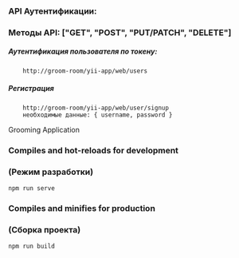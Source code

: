 ### API Аутентификации:
### Методы API: ["GET", "POST", "PUT/PATCH", "DELETE"]

##### Аутентификация пользователя по токену:
```
    http://groom-room/yii-app/web/users
```

##### Регистрация 
```
    http://groom-room/yii-app/web/user/signup
    необходимые данные: { username, password }
```


Grooming Application

### Compiles and hot-reloads for development
### (Режим разработки)
```
npm run serve
```

### Compiles and minifies for production
### (Сборка проекта)
```
npm run build
```
